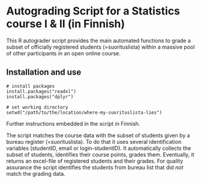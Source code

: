 # Autograding Script for a Statistics course I & II (in Finnish)

This R autograder script provides the main automated functions to grade a subset of officially registered students (=suorituslista) within a massive pool of other participants in an open online course. 

## Installation and use

```
# install packages
install.packages("readxl")
install.packages("dplyr")

# set working directory
setwd("/path/to/the/location/where-my-suorituslista-lies")
```
Further instructions embedded in the script in Finnish.

The script matches the course data with the subset of students given by a bureau register (=suorituslista). To do that it uses several identification variables (studentID, email or login-studentID). It automatically collects the subset of students, identifies their course points, grades them. Eventually, it returns an excel-file of registered students and their grades. For quality assurance the script identifies the students from bureau list that did _not_ match the grading data.

